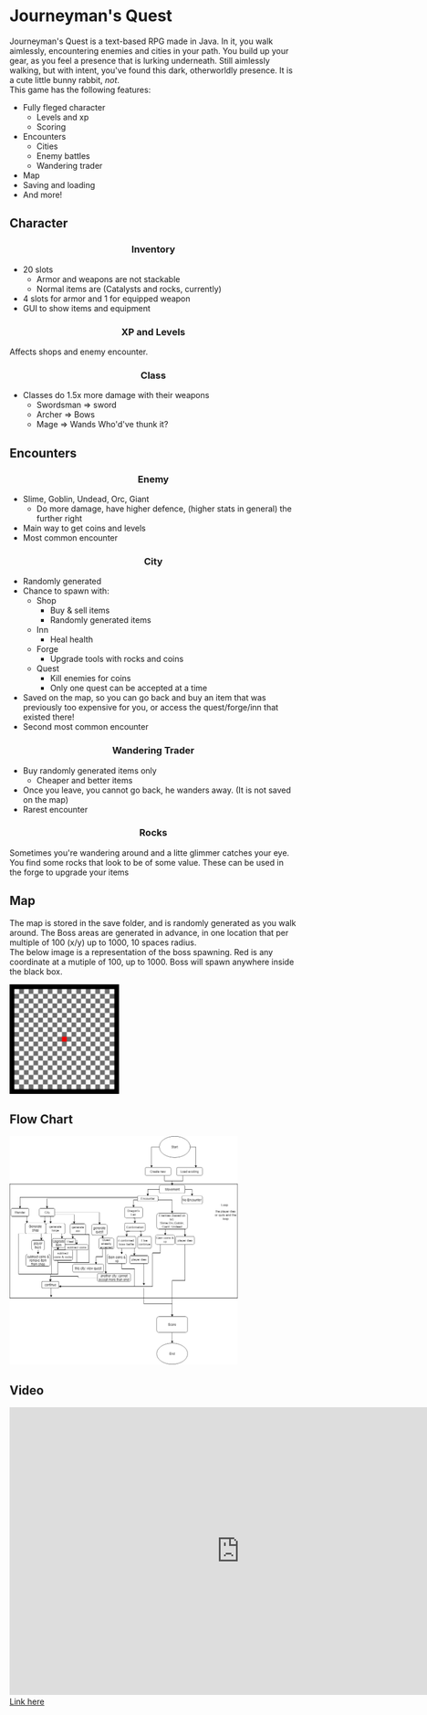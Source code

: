 # Journeyman's Quest
Journeyman's Quest is a text-based RPG made in Java. In it, you walk aimlessly, encountering enemies and cities in your path. You build up your gear, as you feel a presence that is lurking underneath. Still aimlessly walking, but with intent, you've found this dark, otherworldly presence. It is a cute little bunny rabbit, *not*. <br/>
This game has the following features:

* Fully fleged character
  * Levels and xp
  * Scoring
* Encounters
  * Cities
  * Enemy battles
  * Wandering trader
* Map
* Saving and loading
* And more!
## Character
<h3 align = "center"> Inventory </h3>

* 20 slots
  * Armor and weapons are not stackable
  * Normal items are (Catalysts and rocks, currently)
* 4 slots for armor and 1 for equipped weapon
* GUI to show items and equipment
<h3 align = "center"> XP and Levels </h3>

Affects shops and enemy encounter.

<h3 align = "center"> Class </h3>

* Classes do 1.5x more damage with their weapons
  * Swordsman => sword
  * Archer => Bows
  * Mage => Wands
Who'd've thunk it?
 
 ## Encounters
<h3 align = "center"> Enemy </h3>
 
 * Slime, Goblin, Undead, Orc, Giant
   * Do more damage, have higher defence, (higher stats in general) the further right
 * Main way to get coins and levels
 * Most common encounter
 
<h3 align = "center"> City </h3>
 
* Randomly generated
* Chance to spawn with:
  * Shop
    * Buy & sell items
    * Randomly generated items
  * Inn
    * Heal health
  * Forge
    * Upgrade tools with rocks and coins
  * Quest
    * Kill enemies for coins
    * Only one quest can be accepted at a time
* Saved on the map, so you can go back and buy an item that was previously too expensive for you, or access the quest/forge/inn that existed there!
* Second most common encounter
 
<h3 align = "center"> Wandering Trader </h3>
  
* Buy randomly generated items only
  * Cheaper and better items
* Once you leave, you cannot go back, he wanders away. (It is not saved on the map)
* Rarest encounter

<h3 align = "center"> Rocks </h3>
 
Sometimes you're wandering around and a litte glimmer catches your eye. You find some rocks that look to be of some value. These can be used in the forge to upgrade your items
 
## Map

The map is stored in the save folder, and is randomly generated as you walk around. The Boss areas are generated in advance, in one location that per multiple of 100 (x/y) up to 1000, 10 spaces radius.<br/>
The below image is a representation of the boss spawning. Red is any coordinate at a mutiple of 100, up to 1000. Boss will spawn anywhere inside the black box.

<img src="./images/Grid.png" alt="Grid example" width="192" image-rendering="pixelated">

## Flow Chart
 <img src="./images/Final Flow Chart.png" alt="Project Flow Chart" height="400" width="400">

## Video
<iframe width="806" height="504" src="https://www.youtube.com/embed/fryWuiGTE58" frameborder="0" allow="accelerometer; autoplay; encrypted-media; gyroscope; picture-in-picture" allowfullscreen></iframe>
<a href="https://youtu.be/fryWuiGTE58">Link here</a>
